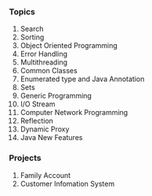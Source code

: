 ### Topics
1. Search
2. Sorting
3. Object Oriented Programming
4. Error Handling
5. Multithreading
6. Common Classes
7. Enumerated type and Java Annotation
8. Sets
9. Generic Programming
10. I/O Stream
11. Computer Network Programming
12. Reflection
13. Dynamic Proxy
14. Java New Features

### Projects
1. Family Account
2. Customer Infomation System
